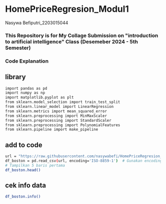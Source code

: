 # HomePriceRegresion_Modul1
Nasywa Befiputri_2203015044

### This Repository is for My Collage Submission on "introduction to artificial intelligence" Class (Desemeber 2024 - 5th Semester)

### Code Explanation




## library
```bash
import pandas as pd
import numpy as np
import matplotlib.pyplot as plt
from sklearn.model_selection import train_test_split
from sklearn.linear_model import LinearRegression
from sklearn.metrics import mean_squared_error
from sklearn.preprocessing import MinMaxScaler
from sklearn.preprocessing import StandardScaler
from sklearn.preprocessing import PolynomialFeatures
from sklearn.pipeline import make_pipeline 
```

## add to code
```bash
url = "https://raw.githubusercontent.com/nasywabefi/HomePriceRegresion_Modul1/main/HousingData.csv"
df_boston = pd.read_csv(url, encoding='ISO-8859-1')  # Gunakan encoding yang sesuai
# Tampilkan 5 baris pertama
df_boston.head()
```

## cek info data
```bash
df_boston.info()
```
